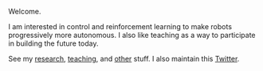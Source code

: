 Welcome.

I am interested in control and reinforcement learning to make robots progressively more autonomous.
I also like teaching as a way to participate in building the future today.

See my [research](https://tttor.github.io/research.html), [teaching](https://tttor.github.io/teach.html), and [other](https://tttor.github.io/others.html) stuff.
I also maintain this [Twitter](https://twitter.com/tttorrr/likes).
